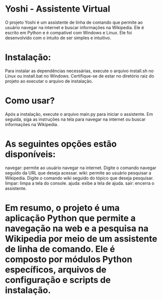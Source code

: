 # Yoshi - Assistente Virtual

O projeto Yoshi é um assistente de linha de comando que permite ao usuário navegar na internet e buscar informações na Wikipedia. Ele é escrito em Python e é compatível com Windows e Linux. Ele foi desenvolvido com o intuito de ser simples e intuitivo.

# Instalação:

Para instalar as dependências necessárias, execute o arquivo install.sh no Linux ou install.bat no Windows. Certifique-se de estar no diretório raiz do projeto ao executar o arquivo de instalação.

# Como usar?
Após a instalação, execute o arquivo main.py para iniciar o assistente. Em seguida, siga as instruções na tela para navegar na internet ou buscar informações na Wikipedia.

# As seguintes opções estão disponíveis:

navegar: permite ao usuário navegar na internet. Digite o comando navegar seguido da URL que deseja acessar.
wiki: permite ao usuário pesquisar a Wikipedia. Digite o comando wiki seguido do tópico que deseja pesquisar.
limpar: limpa a tela do console.
ajuda: exibe a tela de ajuda.
sair: encerra o assistente.

# Em resumo, o projeto é uma aplicação Python que permite a navegação na web e a pesquisa na Wikipedia por meio de um assistente de linha de comando. Ele é composto por módulos Python específicos, arquivos de configuração e scripts de instalação.
